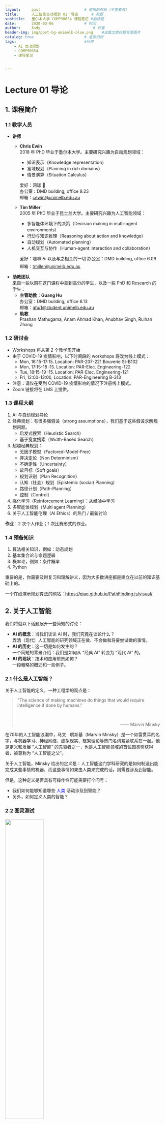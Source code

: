 ```yaml
---
layout:     post   				    # 使用的布局（不需要改）
title:      人工智能自动规划 01：导论  	# 标题 
subtitle:   墨尔本大学 COMP90054 课程笔记 #副标题
date:       2020-03-06 				# 时间
author:     Andy 						# 作者
header-img: img/post-bg-unimelb-blue.png 	#这篇文章标题背景图片
catalog: true 						# 是否归档
tags:								#标签
    - AI 自动规划
    - COMP90054
    - 课程笔记


---
```


<!-- 数学公式 -->
<script src="https://cdn.mathjax.org/mathjax/latest/MathJax.js?config=TeX-AMS-MML_HTMLorMML" type="text/javascript"></script>
<script type="text/x-mathjax-config">
  MathJax.Hub.Config({
    tex2jax: {
      skipTags: ['script', 'noscript', 'style', 'textarea', 'pre'],
      inlineMath: [['$','$']]
    }
  });
</script>

# Lecture 01 导论 
## 1. 课程简介
### 1.1 教学人员
* **讲师**
  * **Chris Ewin**  
    2018 年 PhD 毕业于墨尔本大学。主要研究兴趣为自动规划领域：
    * 知识表示（Knowledge representation）
    * 富域规划（Planning in rich domains）
    * 情景演算（Situation Calculus）  

    爱好：网球 🎾  
    办公室：DMD building, ofﬁce 9.23  
    邮箱：cewin@unimelb.edu.au
  * **Tim Miller**  
    2005 年 PhD 毕业于昆士兰大学。主要研究兴趣为人工智能领域：
    * 多智能体环境下的决策（Decision making in multi-agent environments）
    * 行动与知识推理（Reasoning about action and knowledge）
    * 自动规划（Automated planning）
    * 人机交互与协作（Human-agent interaction and collaboration）  

    爱好：咖啡 ☕️ 以及与之相关的一切
    办公室：DMD building, ofﬁce 6.09  
    邮箱：tmiller@unimelb.edu.au
* **助教团队**  
  来自一些以前在这门课程中拿到高分的学生，以及一些 PhD 和 Research 的学生：
  * **主管助教：Guang Hu**  
    办公室：DMD building, ofﬁce 6.13  
    邮箱：ghu1@student.unimelb.edu.au
  * **助教**  
    Prashan Mathugama, Anam Ahmad Khan, Anubhav Singh, Ruihan Zhang

### 1.2 研讨会
* Workshops 将从第 2 个教学周开始
* 由于 COVID-19 疫情影响，以下时间段的 workshops 将改为线上模式：
  * Mon, 16:15-17:15. Location: PAR-207-221 Bouverie St-B132
  * Mon, 17:15-18 :15. Location: PAR-Elec. Engineering-122
  * Tue, 18:15-19 :15. Location: PAR-Elec. Engineering-121
  * Fri, 12:00-13:00, Location: PAR-Engineering B-313
* 注意：请仅在受到 COVID-19 疫情影响的情况下注册线上模式。
* Zoom 链接将在 LMS 上提供。

### 1.3 课程大纲
1. AI 与自动规划导论
2. 经典规划：有很多强假设（strong assumptions），我们基于这些假设求解规划问题。  
   * 启发式搜索（Heuristic Search）
   * 基于宽度搜索（Width-Based Search）
3. 超越经典规划：
   * 无因子模型（Factored-Model-Free）
   * 非决定论（Non Determinism）
   * 不确定性（Uncertainty）
   * 软目标（Soft goals）
   * 规划识别（Plan Recognition）
   * 认知（社会）规划（Epistemic (social) Planning）
   * 路径计划（Path-Planning）
   * 控制（Control）
4. 强化学习（Reinforcement Learning）：从经验中学习
5. 多智能体规划（Multi agent Planning）
6. 关于人工智能伦理（AI Ethics）的热门 / 最新讨论

**作业**：2 次个人作业；1 次比赛形式的作业。

### 1.4 预备知识
1. 算法相关知识，例如：动态规划
2. 基本集合论与命题逻辑
3. 概率论，例如：条件概率
4. Python

重要的是，你需要及时复习和理解讲义，因为大多数讲座都是建立在以前的知识基础上的。

一个在线演示规划算法的网站：<https://qiao.github.io/PathFinding.js/visual/>

## 2. 关于人工智能
我们将就以下话题展开一些简短的讨论：
* **AI 的概念**：当我们谈论 AI 时，我们究竟在谈论什么？  
  弄清（现代）人工智能的研究领域正在做、不会做和将要尝试做的事情。
* **AI 的历史**：这一切是如何发生的？  
  一个简短的背景介绍：我们是如何从 “经典 AI” 转变为 “现代 AI” 的。
* **AI 的现状**：技术和应用前景如何？  
  一段粗略的概述和一些例子。

### 2.1 什么是人工智能？
关于人工智能的定义，一种工程学的观点是：
>"The science of making machines do things that would require intelligence if done by humans." 
>
><br>  
><p align="right"> —— Marvin Minsky</p>

在70年的人工智能浪潮中，马文 $\cdot$ 明斯基（Marvin Minsky）是一个如雷贯耳的名字，与机器学习、神经网络、虚拟现实、框架理论等热门名词紧紧联系在一起。他是定义和发展 “人工智能” 的先驱者之一，也是人工智能领域的首位图灵奖获得者，被尊称为 “人工智能之父”。

关于人工智能，Minsky 给出的定义是：人工智能这门学科研究的是如何制造出能完成某些事情的机器，而这些事情如果由人类来完成的话，则需要涉及到智能。

但是，这种定义是否具有可操作性可能需要打个问号：

* 我们如何能够知道哪些 <span style="color:blue">人类</span> 活动涉及到智能？
* 另外，如何定义人类的智能？

### 2.2 图灵测试
<img src="http://andy-blog.oss-cn-beijing.aliyuncs.com/blog/2020-03-08-WX20200308-232200%402x.png" width="50%">

图灵测试（The Turing test）由艾伦·麦席森·图灵发明，指测试者与被测试者（一个人和一台机器）隔开的情况下，通过一些装置（如键盘）向被测试者随意提问。进行多次测试后，如果有超过30%的测试者不能确定出被测试者是人还是机器，那么这台机器就通过了测试，并被认为具有人类智能。图灵测试一词来源于计算机科学和密码学的先驱阿兰·麦席森·图灵写于 1950 年的一篇论文《计算机器与智能》，其中 30% 是图灵对 2000 年时的机器思考能力的一个预测，目前我们已远远落后于这个预测。

但是，它目前还只能从理论上证明，无法被复现出来。

### 2.3 另一种关于人工智能的定义
这里是另一种关于人工智能的视角：
>"The exciting new effort to make computers think. Machines with minds, in the full and literal sense."
>
><br>  
><p align="right"> —— John Haugeland</p>

和 Minsky 给出的定义存在同样的问题：
* 什么是 <span style="color:blue">thinking（思考）</span>？
* 什么是 <span style="color:blue">mind（心灵）</span>？

### 2.4 一种理性的视角
关于人工智能，这里给出了一种理性的视角：
>"The branch of computer science that is concerned with the automation of intelligent behavior."
>
><br>  
><p align="right"> —— Luger and Stubbleﬁeld</p>

* **智能行为（Intelligent behavior）**：做出 “好的”（理性的）选择
* <span style="color:red">人类真的是 “理性（rational）” 的媒介（agents）吗？</span>  
  我们经常 <span style="color:blue">犯错</span>；我们并不全是国际象棋大师，<span style="color:blue">即便我们可能已经知道关于国际象棋的所有规则</span>。更多关于人类系统性的错误可以参考 Daniel Kahneman 的著作 *[Thinking, fast and slow](https://en.wikipedia.org/wiki/Thinking,_Fast_and_Slow)*。

### 2.5 理性媒介
* **媒介（Agents）**：
  * 通过 <span style="color:blue">传感器（sensors）</span> 感知环境（$\to$ <span style="color:blue">认知（percepts）</span>）
  * 通过 <span style="color:blue">执行器（actuators）</span> 对环境采取行动（$\to$ <span style="color:blue">行动（actions）</span>）
  
  $\color{blue}{\to}$ <span style="color:red">例如</span>：人类、动物、机器人、软件智能体（软件机器人）等等。

* **理性媒介（Rational Agents）** 会选择做 **“正确的事（the right thing）”**。  
  $\color{blue}{\to}$ 什么是 “<span style="color:red">做正确的事</span>”？  
  $\quad$理性媒介选择它们的行动（actions）以最大化 <span style="color:blue">性能指标（performance measure）</span>  
  $\color{blue}{\to}$ <span style="color:red">问题</span>：一台自动吸尘器的性能指标是什么？  
  $\quad$每小时清洁面积 $\mathrm{m^2/h}$ 、清洁程度、能耗等等。  
  $\color{blue}{\to}$ 如果这台自动吸尘器的传感器不够好会怎么样？

  


下节内容：
